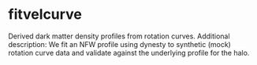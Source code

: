 # fitvelcurve
Derived dark matter density profiles from rotation curves.
Additional description: We fit an NFW profile using dynesty to synthetic (mock) rotation curve data and validate against the underlying profile for the halo.
